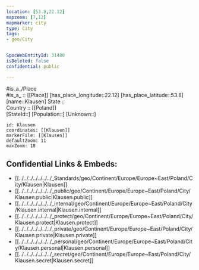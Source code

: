 ```yaml
---
location: [53.8,22.12] 
mapzoom: [7,12] 
mapmarker: city 
type: City
tags:
- geo/City


SpocWebEntityId: 31480
isDeleted: false
confidential: public

---
```

#is_a_/Place  
#is_a_ :: [[Place]] 
[has_place_longitude::22.12] 
[has_place_latitude::53.8] 
[name::Klausen] 
State ::  
Country :: [[Poland]]  
[StateId::] 
[Population::] 
[Unknown::] 


```leaflet
id: Klausen
coordinates: [[Klausen]] 
markerFile: [[Klausen]] 
defaultZoom: 11 
maxZoom: 18
```


## Confidential Links & Embeds: 
- [[../../../../../../../_Standards/geo/Continent/Europe/Europe~East/Poland/City/Klausen|Klausen]] 
- [[../../../../../../../_public/geo/Continent/Europe/Europe~East/Poland/City/Klausen.public|Klausen.public]] 
- [[../../../../../../../_internal/geo/Continent/Europe/Europe~East/Poland/City/Klausen.internal|Klausen.internal]] 
- [[../../../../../../../_protect/geo/Continent/Europe/Europe~East/Poland/City/Klausen.protect|Klausen.protect]] 
- [[../../../../../../../_private/geo/Continent/Europe/Europe~East/Poland/City/Klausen.private|Klausen.private]] 
- [[../../../../../../../_personal/geo/Continent/Europe/Europe~East/Poland/City/Klausen.personal|Klausen.personal]] 
- [[../../../../../../../_secret/geo/Continent/Europe/Europe~East/Poland/City/Klausen.secret|Klausen.secret]] 
